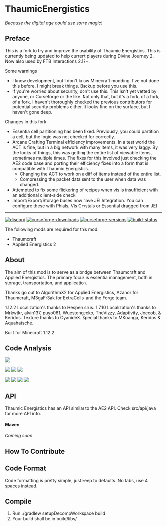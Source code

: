 # ThaumicEnergistics
*Because the digital age could use some magic!*

Preface
---
This is a fork to try and improve the usability of Thaumic Energistics. This is currently being updated to help current
players during Divine Journey 2. Now also used by FTB Interactions 2.12+.

Some warnings
* I know development, but I don't know Minecraft modding. I've not done this before. I might break 
things. Backup before you use this.
* If you're worried about security, don't use this. This isn't yet vetted by anyone, or Curseforge or the like.
Not only that, but it's a fork, of a fork, of a fork. I haven't thoroughly checked the previous contributors for
potential security problems either. It looks fine on the surface, but I haven't gone deep.

Changes in this fork
* Essentia cell partitioning has been fixed. Previously, you could partition a cell, but the logic was not checked for
  correctly.
* Arcane Crafting Terminal efficiency improvements. In a test world the ACT is fine, but in a big network
  with many items, it was very laggy. By the looks of things, this was getting the entire list of viewable
  items, sometimes multiple times. The fixes for this involved just checking the AE2 code base and porting their
  efficiency fixes into a form that is compatible with Thaumic Energistics.
  * Changing the ACT to work on a diff of items instead of the entire list.
  * Compressing the packet data sent to the user when data was changed.
* Attempted to fix some flickering of recipes when vis is insufficient with an additional client-side check
* Import/Export/Storage buses now have JEI Integration. You can configure these with Phials, Vis Crystals or Essential
  dragged from JEI

---

[![discord]](https://discord.gg/ywBJYK6)
[![curseforge-downloads]](https://minecraft.curseforge.com/projects/thaumic-energistics)
[![curseforge-versions]](https://minecraft.curseforge.com/projects/thaumic-energistics)
[![build-status]](https://ci.brock.pw/job/Thaumic%20Energistics%20RV6/)

The following mods are required for this mod:
- Thaumcraft
- Applied Energistics 2

About
---
The aim of this mod is to serve as a bridge between Thaumcraft and Applied Energistics. The primary focus is essentia management, both in storage, transportation, and application.

Thanks go out to AlgorithmX2 for Applied Energistics, Azanor for Thaumcraft, M3gaFr3ak for ExtraCells, and the Forge team.

1.12.2 Localization's thanks to Hesperusrus.
1.7.10 Localization's thanks to Mrkwtkr, alvin137, puyo061, Wuestengecko, TheVizzy, Adaptivity, Joccob, & Keridos.
Texture thanks to CyanideX.
Special thanks to MKoanga, Keridos & Aquahatsche.

Built for Minecraft 1.12.2

Code Analysis
---
[![](https://sonarcloud.io/images/project_badges/sonarcloud-white.svg)](https://sonarcloud.io/dashboard?id=thaumicenergistics%3AThaumicEnergistics)

![](https://sonarcloud.io/api/project_badges/measure?project=thaumicenergistics%3AThaumicEnergistics&metric=sqale_rating) ![](https://sonarcloud.io/api/project_badges/measure?project=thaumicenergistics%3AThaumicEnergistics&metric=reliability_rating) ![](https://sonarcloud.io/api/project_badges/measure?project=thaumicenergistics%3AThaumicEnergistics&metric=security_rating)

![](https://sonarcloud.io/api/project_badges/measure?project=thaumicenergistics%3AThaumicEnergistics&metric=ncloc) ![](https://sonarcloud.io/api/project_badges/measure?project=thaumicenergistics%3AThaumicEnergistics&metric=bugs) ![](https://sonarcloud.io/api/project_badges/measure?project=thaumicenergistics%3AThaumicEnergistics&metric=vulnerabilities) ![](https://sonarcloud.io/api/project_badges/measure?project=thaumicenergistics%3AThaumicEnergistics&metric=code_smells)

API
---

Thaumic Energistics has an API similar to the AE2 API. Check src/api/java for more API info.

#### Maven

*Coming soon*

How To Contribute
---

## Code Format
Code formatting is pretty simple, just keep to defaults. No tabs, use 4 spaces instead.

## Compile

1. Run ./gradlew setupDecompWorkspace build
2. Your build shall be in build/libs/

[discord]: https://img.shields.io/discord/564475651222929418
[build-status]: https://ci.brock.pw/job/Thaumic%20Energistics%20RV6/badge/icon
[curseforge-downloads]: http://cf.way2muchnoise.eu/thaumic-energistics.svg
[curseforge-versions]: http://cf.way2muchnoise.eu/versions/thaumic-energistics.svg
